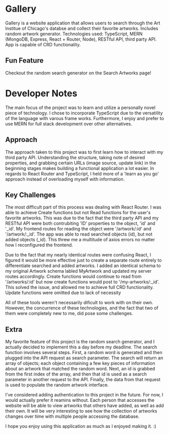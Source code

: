 # Gallery

Gallery is a website application that allows users to search through the Art Institue of Chicago's databse and collect their favorite artworks. Includes random artwork generator. Technologies used: TypeScript, MERN (MongoDB, Express, React + Router, Node), RESTful API, third party API. App is capable of CRD functionality.

## Fun Feature
Checkout the random search generator on the Search Artworks page!

# Developer Notes

The main focus of the project was to learn and utilize a personally novel piece of technology. I chose to incorporate TypeScript due to the versatility of the language with varous frame works. Furthermore, I enjoy and prefer to use MERN for full stack development over other alternatives. 

## Approach

The approach taken to this project was to first learn how to interact with my third party API. Understanding the structure, taking note of desired properties, and grabbing certain URLs (image source, update link) in the beginning stages makes building a functional application a lot easier. In regards to React Router and TypeScript, I held more of a 'learn as you go' approach instead of overloading myself with information.

## Key Challenges 

The most difficult part of this process was dealing with React Router. I was able to achieve Create functions but not Read functions for the user's favorite artworks. This was due to the fact that the third party API and my RESTful API were both contrubiting 'ID' properties to the object, 'id' and '_id'. My frontend routes for reading the object were '/artwork/:id' and '/artwork/:_id'. The app was able to read searched objects (id), but not added objects (_id). This threw me a multitude of axios errors no matter how I reconfigured the frontend.

Due to the fact that my nearly identical routes were confusing React, I figured it would be more effective just to create a separate route entirely to differentiate searched and added artworks. I added an identical schema to my original Artwork schema labled MyArtwork and updated my server routes accordingly. Create functions would continue to read from '/artworks/:id' but now create functions would post to '/my-artworks/:_id'. This solved the issue, and allowed me to achieve full CRD functionality. Update functions were omitted due to lack of necessity 

 All of these tools weren't necessarily dificult to work with on their own. However, the concurrence of these technologies, and the fact that two of them were completely new to me, did pose some challenges. 

 ## Extra

 My favorite feature of this project is the random search generator, and I actually decided to implement this a day before my deadline. The search function involves several steps. First, a random word is generated and then plugged into the API request as search parameter. The search will return an array of objects; each object containing a few key pieces of information about an artwork that matched the random word. Next, an id is grabbed from the first index of the array, and then that id is used as a search parameter in another request to the API. Finally, the data from that request is used to populate the random artwork interface.

 I've considered adding authentication to this project in the future. For now, I would actually prefer it reamins without. Each person that accesses the website will be able to view artworks that others have added, as well as add their own. It will be very interesting to see how the collection of artworks changes over time with multiple people accessing the database.

 I hope you enjoy using this application as much as I enjoyed making it. :) 

